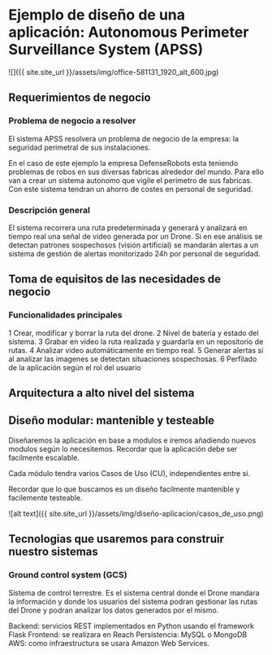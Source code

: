 # Ejemplo de diseño de una aplicación: Autonomous Perimeter Surveillance System (APSS)

![]({{ site.site_url }}/assets/img/office-581131_1920_alt_600.jpg)

## Requerimientos de negocio

### Problema de negocio a resolver

El sistema APSS resolvera un problema de negocio de la empresa: la seguridad perimetral de sus instalaciones.
 
En el caso de este ejemplo la empresa DefenseRobots esta teniendo problemas de robos en sus diversas fabricas alrededor del mundo. Para ello van a crear un sistema autonomo que vigile el perimetro de sus fabricas. Con este sistema tendran un ahorro de costes en personal de seguridad.

### Descripción general

El sistema recorrera una ruta predeterminada y generará y analizará en tiempo real una señal de video generada por un Drone. Si en ese análisis se detectan patrones sospechosos (visión artificial) se mandarán alertas a un sistema de gestión de alertas monitorizado 24h por personal de seguridad.

## Toma de equisitos de las necesidades de negocio

### Funcionalidades principales

1 Crear, modificar y borrar la ruta del drone.
2 Nivel de batería y estado del sistema.
3 Grabar en video la ruta realizada y guardarla en un repositorio de rutas.
4 Analizar video automáticamente en tiempo real.
5 Generar alertas si al analizar las imagenes se detectan situaciones sospechosas.
6 Perfilado de la aplicación según el rol del usuario


## Arquitectura a alto nivel del sistema






## Diseño modular: mantenible y testeable

Diseñaremos la aplicación en base a modulos e iremos añadiendo nuevos modulos según lo necesitemos. Recordar que la aplicación debe ser facilmente escalable.

Cada módulo tendra varios Casos de Uso (CU), independientes entre si.

Recordar que lo que buscamos es un diseño facilmente mantenible y facilemente testeable.


![alt text]({{ site.site_url }}/assets/img/diseño-aplicacion/casos_de_uso.png)

## Tecnologias que usaremos para construir nuestro sistemas

### Ground control system (GCS)

Sistema de control terrestre. Es el sistema central donde el Drone mandara la información y donde los usuarios del sistema podran gestionar las rutas del Drone y podran analizar los datos generados por el mismo.

Backend: servicios REST implementados en Python usando el framework Flask
Frontend: se realizara en Reach 
Persistencia: MySQL o MongoDB
AWS: como infraestructura se usara Amazon Web Services. 









